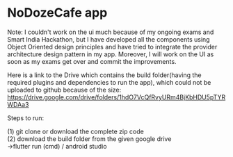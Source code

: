 # NoDozeCafe app

Note: I couldn't work on the ui much because of my ongoing exams and Smart India Hackathon, but I have developed all the components using Object Oriented design principles and have tried to integrate the provider architecture design pattern in my app. Moreover, I will work on the UI as soon as my exams get over and commit the improvements.

Here is a link to the Drive which contains the build folder(having the required plugins and dependencies to run the app), which could not be uploaded to github because of the size:
https://drive.google.com/drive/folders/1hdO7VcQfRvyURm4BjKbHDU5pTYRWDAa3

Steps to run:

(1) git clone or download the complete zip code                                                                                           
(2) download the build folder from the given google drive                                                                                 
->flutter run (cmd) / android studio 

